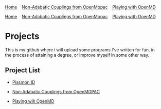 [Home](index.md) &nbsp;&nbsp; [Non-Adabatic Couplings from OpenMopac](NACOpenMopac.md) &nbsp; &nbsp;[Playing with OpenMD](OpenMDPlay.md)

[Home](index.md) &nbsp;&nbsp; [Non-Adabatic Couplings from OpenMopac](NACOpenMopac.md) &nbsp; &nbsp;[Playing with OpenMD](OpenMDPlay.md)
# Projects
This is my github where i will upload some programs I've written for fun, in the process of attaining a degree, or improve myself in some other way.

## Project List

- [Plasmon ID](PlasmonID.md)

- [Non-Adabatic Couplings from OpenMOPAC](NACOpenMopac.md)

- [Playing wih OpenMD](OpenMDPlay.md)
